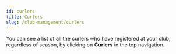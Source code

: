 ```yaml
---
id: curlers
title: Curlers
slug: /club-management/curlers
---
```


You can see a list of all the curlers who have registered at your club, regardless of season, by clicking on **Curlers** in the top navigation.

<!--stackedit_data:
eyJoaXN0b3J5IjpbNzkwMjA5MjI3XX0=
-->